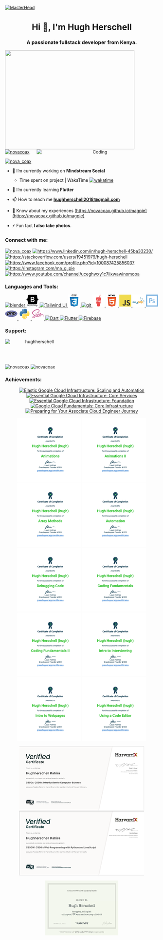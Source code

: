 [![MasterHead](https://camo.githubusercontent.com/48ec00ed4c84e771db4a1db90b56352923a8d644452a32b434d68e97006c9337/68747470733a2f2f63686b736b696c6c732e636f6d2f77702d636f6e74656e742f75706c6f6164732f323032302f30342f504e432d416e696d617465642d42616e6e6572732e676966)](https://github.com/NOVACOAX)
<h1 align="center">Hi 👋, I'm Hugh Herschell</h1>
<h3 align="center">A passionate fullstack developer from Kenya.</h3>

<p align="center"><a href="https://wakatime.com/@MAgPIE">
  <img align="left" width="425" height="325" src="https://wakatime.com/share/@MAgPIE/814a521e-53f1-49ff-97a2-9424a47ee2be.svg" />
</a>
<img align="right" alt="Coding" width="400" src="https://cdn.dribbble.com/users/1162077/screenshots/3848914/programmer.gif">
</p>
<p align="left"> <a href="https://github.com/ryo-ma/github-profile-trophy"><img src="https://github-profile-trophy.vercel.app/?username=novacoax" alt="novacoax" /></a> </p>

<p align="left"> <a href="https://twitter.com/nova_coax" target="blank"><img src="https://img.shields.io/twitter/follow/nova_coax?logo=twitter&style=for-the-badge" alt="nova_coax" /></a> </p>

- 🔭 I’m currently working on **Mindstream Social**
  - Time spent on project | WakaTime
    [![wakatime](https://wakatime.com/badge/user/e6e67420-e316-4f14-bf93-82b8928d71fe/project/8ab33957-0d8a-415c-9129-b6cdc6e24a26.svg)](https://wakatime.com/badge/user/e6e67420-e316-4f14-bf93-82b8928d71fe/project/8ab33957-0d8a-415c-9129-b6cdc6e24a26)

- 🌱 I’m currently learning **Flutter**

- 📫 How to reach me **hughherschell2018@gmail.com**

- 📄 Know about my experiences [https://novacoax.github.io/magpie](https://novacoax.github.io/magpie)

- ⚡ Fun fact **I also take photos.**

<h3 align="left">Connect with me:</h3>
<p align="left">
<a href="https://twitter.com/nova_coax" target="blank"><img align="center" src="https://raw.githubusercontent.com/rahuldkjain/github-profile-readme-generator/master/src/images/icons/Social/twitter.svg" alt="nova_coax" height="30" width="40" /></a>
<a href="https://linkedin.com/in/https://www.linkedin.com/in/hugh-herschell-45ba33230/" target="blank"><img align="center" src="https://raw.githubusercontent.com/rahuldkjain/github-profile-readme-generator/master/src/images/icons/Social/linked-in-alt.svg" alt="https://www.linkedin.com/in/hugh-herschell-45ba33230/" height="30" width="40" /></a>
<a href="https://stackoverflow.com/users/https://stackoverflow.com/users/19451979/hugh-herschell" target="blank"><img align="center" src="https://raw.githubusercontent.com/rahuldkjain/github-profile-readme-generator/master/src/images/icons/Social/stack-overflow.svg" alt="https://stackoverflow.com/users/19451979/hugh-herschell" height="30" width="40" /></a>
<a href="http://www.facebook.com/profile.php?id=100087425856037" target="blank"><img align="center" src="https://raw.githubusercontent.com/rahuldkjain/github-profile-readme-generator/master/src/images/icons/Social/facebook.svg" alt="https://www.facebook.com/profile.php?id=100087425856037" height="30" width="40" /></a>
<a href="https://instagram.com/https://instagram.com/ma_g_pie" target="blank"><img align="center" src="https://raw.githubusercontent.com/rahuldkjain/github-profile-readme-generator/master/src/images/icons/Social/instagram.svg" alt="https://instagram.com/ma_g_pie" height="30" width="40" /></a>
<a href="https://www.youtube.com/c/https://www.youtube.com/channel/uceghwxy1c7iixwawinomopa" target="blank"><img align="center" src="https://raw.githubusercontent.com/rahuldkjain/github-profile-readme-generator/master/src/images/icons/Social/youtube.svg" alt="https://www.youtube.com/channel/uceghwxy1c7iixwawinomopa" height="30" width="40" /></a>
</p>

<h3 align="left">Languages and Tools:</h3>
<p align="left">
  <a href="https://www.blender.org/" target="_blank" rel="noreferrer"> <img src="https://download.blender.org/branding/community/blender_community_badge_white.svg" alt="blender" width="40" height="40"/> </a>
  <a href="https://getbootstrap.com" target="_blank" rel="noreferrer"> <img src="https://raw.githubusercontent.com/devicons/devicon/master/icons/bootstrap/bootstrap-plain-wordmark.svg" alt="Bootstrap" width="40" height="40"/> </a>
  <a href="https://tailwindui.com" target="_blank" rel="noreferrer"> <img src="https://cdn.worldvectorlogo.com/logos/tailwindcss.svg" alt="Tailwind UI" width="40" height="40"/> </a>
  <a href="https://www.w3schools.com/css/" target="_blank" rel="noreferrer"> <img src="https://raw.githubusercontent.com/devicons/devicon/master/icons/css3/css3-original-wordmark.svg" alt="css3" width="40" height="40"/> </a>
  <a href="https://git-scm.com/" target="_blank" rel="noreferrer"> <img src="https://www.vectorlogo.zone/logos/git-scm/git-scm-icon.svg" alt="git" width="40" height="40"/> </a>
  <a href="https://gulpjs.com" target="_blank" rel="noreferrer"> <img src="https://raw.githubusercontent.com/devicons/devicon/master/icons/gulp/gulp-plain.svg" alt="gulp" width="40" height="40"/> </a> 
  <a href="https://www.w3.org/html/" target="_blank" rel="noreferrer"> <img src="https://raw.githubusercontent.com/devicons/devicon/master/icons/html5/html5-original-wordmark.svg" alt="html5" width="40" height="40"/> </a> 
  <a href="https://developer.mozilla.org/en-US/docs/Web/JavaScript" target="_blank" rel="noreferrer"> <img src="https://raw.githubusercontent.com/devicons/devicon/master/icons/javascript/javascript-original.svg" alt="javascript" width="40" height="40"/>
  </a> 
  <a href="https://www.mysql.com/" target="_blank" rel="noreferrer"> <img src="https://raw.githubusercontent.com/devicons/devicon/master/icons/mysql/mysql-original-wordmark.svg" alt="mysql" width="40" height="40"/> </a>
 <a href="https://www.photoshop.com/en" target="_blank" rel="noreferrer"> <img src="https://raw.githubusercontent.com/devicons/devicon/master/icons/photoshop/photoshop-line.svg" alt="photoshop" width="40" height="40"/> </a> 
  <a href="https://www.php.net" target="_blank" rel="noreferrer"> <img src="https://raw.githubusercontent.com/devicons/devicon/master/icons/php/php-original.svg" alt="php" width="40" height="40"/> </a>
  <a href="https://www.python.org" target="_blank" rel="noreferrer"> <img src="https://raw.githubusercontent.com/devicons/devicon/master/icons/python/python-original.svg" alt="python" width="40" height="40"/> </a>
  <a href="https://sass-lang.com" target="_blank" rel="noreferrer"> <img src="https://raw.githubusercontent.com/devicons/devicon/master/icons/sass/sass-original.svg" alt="sass" width="40" height="40"/> </a>
  <a href="https://dart.dev/" target="_blank" rel="noreferrer"> <img src="https://upload.wikimedia.org/wikipedia/commons/7/7e/Dart-logo.png" width="40" height="40" alt="Dart"/> </a>
  <a href="https://flutter.dev/" target="_blank" rel="noreferrer"> <img src="https://www.svgrepo.com/show/353751/flutter.svg"width="40" height="40" alt="Flutter"/> </a>
  <a href="https://firebase.google.com/" target="_blank" rel="noreferrer"> <img src="https://res.cloudinary.com/startup-grind/image/upload/c_fill,dpr_2.0,f_auto,g_center,h_1080,q_100,w_1080/v1/gcs/platform-data-dsc/events/logo_RdHo7Lf.png" width="40" height="40" alt="Firebase"/> </a>
</p>


<h3 align="left">Support:</h3>
<p align="center" ><a href="https://www.buymeacoffee.com/hughherschell"> <img align="left" src="https://cdn.buymeacoffee.com/buttons/v2/default-yellow.png" height="50" width="210" alt="hughherschell" /></a></p>
<br><br><br><br>

<p align="left">
<img align="center" src="https://github-readme-stats.vercel.app/api?username=novacoax&show_icons=true&locale=en" alt="novacoax" />
<img align="center" src="https://github-readme-streak-stats.herokuapp.com/?user=novacoax&" alt="novacoax" />
</p>

<h3 align="left">Achievements:</h3>
<p align="center">
<a href="https://www.cloudskillsboost.google/public_profiles/86fdc12a-f416-4b44-ae39-f3c5ca03aee5/badges/2893096"> <img src="https://cdn.qwiklabs.com/MjBmWJWkQK3w%2FSHVV5Fab0yr9xq2S4aNz7zekxE5g7w%3D" height="210" width="210" alt="Elastic Google Cloud Infrastructure: Scaling and Automation"> </a>
 <a href="https://www.cloudskillsboost.google/public_profiles/86fdc12a-f416-4b44-ae39-f3c5ca03aee5/badges/2863037"> <img src="https://cdn.qwiklabs.com/ztrsj%2BvHYgz%2B%2BFCEqHBbirKffWPkYvF%2BHTgnJfw6MHg%3D" height="210" width="210" alt="Essential Google Cloud Infrastructure: Core Services"> </a>
 <a href="https://www.cloudskillsboost.google/public_profiles/86fdc12a-f416-4b44-ae39-f3c5ca03aee5/badges/2847697"> <img src="https://cdn.qwiklabs.com/Fguu9bRznKkQVnntbiwduaSFpCzmTUVPrNF5T5o2iiU%3D" height="210" width="210" alt="Essential Google Cloud Infrastructure: Foundation"> </a>
 <a href="https://www.cloudskillsboost.google/public_profiles/86fdc12a-f416-4b44-ae39-f3c5ca03aee5/badges/2803529"> <img src="https://cdn.qwiklabs.com/%2Fd5BBONavZMTUIIPzH2DospMU6O7p2r88lLVe3EgkLg%3D" height="210" width="210" alt="Google Cloud Fundamentals: Core Infrastructure"> </a>
<a href="https://www.cloudskillsboost.google/public_profiles/86fdc12a-f416-4b44-ae39-f3c5ca03aee5/badges/2774608"> <img src="https://cdn.qwiklabs.com/xQt6es4NApxqKgwCq6btEhGa04apc5kW8UHhWfom2Ec%3D" height="210" width="210" alt="Preparing for Your Associate Cloud Engineer Journey"> </a>
<p align="center">
<a href="https://grasshopper.app/certificates"><img src='images/grasshopper-cert-1.jpg' alt='Animations' height="210" width="210"></a>
<a href="https://grasshopper.app/certificates"><img src='images/grasshopper-cert-2.jpg' alt='Animations II' height="210" width="210"></a>
<a href="https://grasshopper.app/certificates"><img src='images/grasshopper-cert-3.jpg' alt='Array Methods' height="210" width="210"></a>
<a href="https://grasshopper.app/certificates"><img src='images/grasshopper-cert-4.jpg' alt='Automation' height="210" width="210"></a>
<a href="https://grasshopper.app/certificates"><img src='images/grasshopper-cert-5.jpg' alt='Debugging Code' height="210" width="210"></a>
<a href="https://grasshopper.app/certificates"><img src='images/grasshopper-cert-6.jpg' alt='Fundamentals' height="210" width="210"></a>
<a href="https://grasshopper.app/certificates"><img src='images/grasshopper-cert-7.jpg' alt='Fundamentals II' height="210" width="210"></a>
<a href="https://grasshopper.app/certificates"><img src='images/grasshopper-cert-8.jpg' alt='Intro into interviewing' height="210" width="210"></a>
<a href="https://grasshopper.app/certificates"><img src='images/grasshopper-cert-9.jpg' alt='Intro ino Webpages' height="210" width="210"></a>
<a href="https://grasshopper.app/certificates"><img src='images/grasshopper-cert-10.jpg' alt='Using a code Editor' height="210" width="210"></a>
</p>
<p align="center">
  <a href="https://courses.edx.org/certificates/e6e0f9e8259344768d56d6dc48d892c8"><img src='images/harvard1.png' alt="CS50x: CS50's Introduction to Computer Science" height="210"></a>
  <a href="https://courses.edx.org/certificates/ece5eea18dcf466689257460e64a5095"><img src='images/harvard2.png' alt="CS50W: CS50's Web Programming with Python and JavaScript" height="210"></a>
</p>
<p align="center"><a href="https://www.ratatype.com/u5383450/certificate/"><img src='images/5383450.webp' alt='typing certificate' height="180" width="240"></a></p>
</p>

